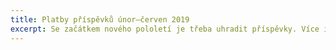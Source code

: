 ```yaml
---
title: Platby příspěvků únor–červen 2019 
excerpt: Se začátkem nového pololetí je třeba uhradit příspěvky. Více informací uvnitř článku.
---
```



